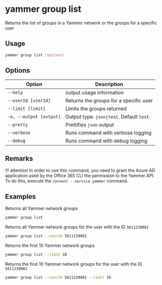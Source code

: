 # yammer group list

Returns the list of groups in a Yammer network or the groups for a specific user

## Usage

```sh
yammer group list [options]
```

## Options

Option|Description
------|-----------
`--help`|output usage information
`--userId [userId]`|Returns the groups for a specific user
`--limit [limit]`|Limits the groups returned
`-o, --output [output]`|Output type. `json\|text`. Default `text`
`--pretty`|Prettifies `json` output
`--verbose`|Runs command with verbose logging
`--debug`|Runs command with debug logging

## Remarks

!!! attention
    In order to use this command, you need to grant the Azure AD application used by the Office 365 CLI the permission to the Yammer API. To do this, execute the `consent --service yammer` command.

## Examples

Returns all Yammer network groups

```sh
yammer group list
```

Returns all Yammer network groups for the user with the ID `5611239081`

```sh
yammer group list --userId 5611239081
```

Returns the first 10 Yammer network groups

```sh
yammer group list --limit 10
```

Returns the first 10 Yammer network groups for the user with the ID `5611239081`

```sh
yammer group list --userId 5611239081 --limit 10
```
